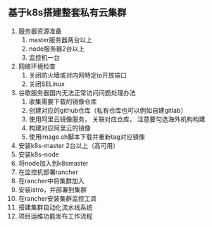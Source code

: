 ## 基于k8s搭建整套私有云集群
1. 服务器资源准备
    1. master服务器两台以上
    2. node服务器2台以上
    3. 监控机一台
2. 网络环境检查
    1. 关闭防火墙或对内网特定ip开放端口
    2. 关闭SELinux
3. 谷歌服务器国内无法正常访问问题处理办法
    1. 收集需要下载的镜像仓库
    2. 创建对应的github仓库（私有仓库也可以例如自建gitlab）
    3. 使用阿里云镜像服务， 关联对应仓库， 注意要勾选海外机构构建
    4. 构建对应阿里云的镜像
    5. 使用image.sh脚本下载并重新tag对应镜像
3. 安装k8s-master 2台以上（高可用）
4. 安装k8s-node
5. 将node加入到k8smaster
6. 在监控机部署rancher
7. 在rancher中将集群加入
8. 安装istro，并部署到集群
9. 在rancher安装集群监控工具
10. 搭建集群自动化流水线系统
11. 项目运维功能发布工作流程